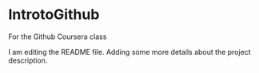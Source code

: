 # IntrotoGithub
For the Github Coursera class

I am editing the README file. Adding some more details about the project description.
